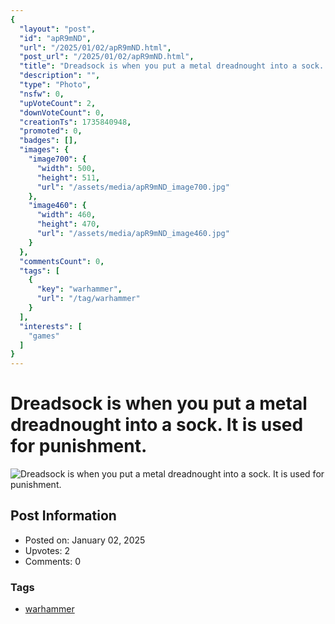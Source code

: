 ```yaml
---
{
  "layout": "post",
  "id": "apR9mND",
  "url": "/2025/01/02/apR9mND.html",
  "post_url": "/2025/01/02/apR9mND.html",
  "title": "Dreadsock is when you put a metal dreadnought into a sock. It is used for punishment.",
  "description": "",
  "type": "Photo",
  "nsfw": 0,
  "upVoteCount": 2,
  "downVoteCount": 0,
  "creationTs": 1735840948,
  "promoted": 0,
  "badges": [],
  "images": {
    "image700": {
      "width": 500,
      "height": 511,
      "url": "/assets/media/apR9mND_image700.jpg"
    },
    "image460": {
      "width": 460,
      "height": 470,
      "url": "/assets/media/apR9mND_image460.jpg"
    }
  },
  "commentsCount": 0,
  "tags": [
    {
      "key": "warhammer",
      "url": "/tag/warhammer"
    }
  ],
  "interests": [
    "games"
  ]
}
---
```


# Dreadsock is when you put a metal dreadnought into a sock. It is used for punishment.

![Dreadsock is when you put a metal dreadnought into a sock. It is used for punishment.](/assets/media/apR9mND_image700.jpg)

## Post Information

- Posted on: January 02, 2025
- Upvotes: 2
- Comments: 0

### Tags

- [warhammer](/tag/warhammer)
